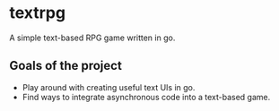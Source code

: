 # textrpg 

A simple text-based RPG game written in go.

## Goals of the project

- Play around with creating useful text UIs in go.
- Find ways to integrate asynchronous code into a text-based game.
